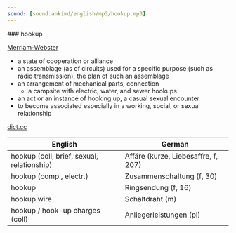 ```yaml
---
sound: [sound:ankimd/english/mp3/hookup.mp3]
---
```


\### hookup

[Merriam-Webster](https://www.merriam-webster.com/dictionary/hookup)

- a state of cooperation or alliance
- an assemblage (as of circuits) used for a specific purpose (such as radio transmission), the plan of such an assemblage
- an arrangement of mechanical parts, connection
    - a campsite with electric, water, and sewer hookups
- an act or an instance of hooking up, a casual sexual encounter
- to become associated especially in a working, social, or sexual relationship

[dict.cc](https://www.dict.cc/hookup)

| English        | German       |
| -------------- | ------------ |
| hookup (coll, brief, sexual, relationship) | Affäre (kurze, Liebesaffre, f, 207) |
| hookup (comp., electr.) | Zusammenschaltung (f, 30) |
| hookup | Ringsendung (f, 16) |
| hookup wire | Schaltdraht (m) |
| hookup / hook-up charges (coll) | Anliegerleistungen (pl) |
